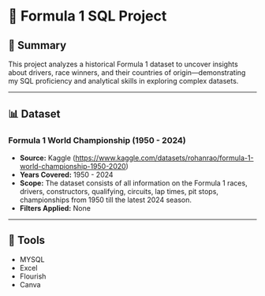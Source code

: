 # 🏁 Formula 1 SQL Project 

## 📘 Summary

This project analyzes a historical Formula 1 dataset to uncover insights about drivers, race winners, and their countries of origin—demonstrating my SQL proficiency and analytical skills in exploring complex datasets.

---

## 📊 Dataset

### **Formula 1 World Championship (1950 - 2024)**
- **Source:** Kaggle (https://www.kaggle.com/datasets/rohanrao/formula-1-world-championship-1950-2020)
- **Years Covered:** 1950 - 2024
- **Scope:** The dataset consists of all information on the Formula 1 races, drivers, constructors, qualifying, circuits, lap times, pit stops, championships from 1950 till the latest 2024 season.
- **Filters Applied:** None
---

## 🧰 Tools
- MYSQL
- Excel
- Flourish
- Canva
